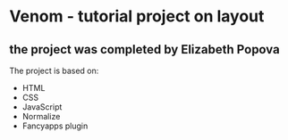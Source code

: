 # Venom - tutorial project on layout
## the project was completed by Elizabeth Popova

The project is based on:
- HTML
- CSS
- JavaScript
- Normalize
- Fancyapps plugin
